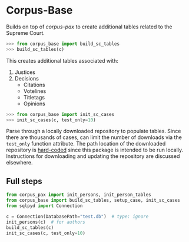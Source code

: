 # Corpus-Base

Builds on top of *corpus-pax* to create additional tables related to the Supreme Court.

```python shell
>>> from corpus_base import build_sc_tables
>>> build_sc_tables(c)
```

This creates additional tables associated with:

1. Justices
2. Decisions
   - Citations
   - Votelines
   - Titletags
   - Opinions

```python shell
>>> from corpus_base import init_sc_cases
>>> init_sc_cases(c, test_only=10)
```

Parse through a locally downloaded repository to populate tables. Since there are thousands of cases, can limit the number of downloads via the `test_only` function attribute. The path location of the downloaded repository is [hard-coded](./corpus_base/utils/resources.py) since this package is intended to be run locally. Instructions for downloading and updating the repository are discussed elsewhere.

## Full steps

```python
from corpus_pax import init_persons, init_person_tables
from corpus_base import build_sc_tables, setup_case, init_sc_cases
from sqlpyd import Connection

c = Connection(DatabasePath="test.db")  # type: ignore
init_persons(c)  # for authors
build_sc_tables(c)
init_sc_cases(c, test_only=10)
```
